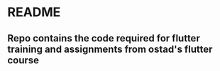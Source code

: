 
# README

## Repo contains the code required for flutter training and assignments from ostad's flutter course
